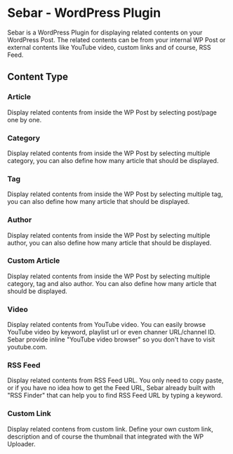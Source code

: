 # Sebar - WordPress Plugin
Sebar is a WordPress Plugin for displaying related contents on your WordPress Post. The related contents can be from your internal WP Post or external contents like YouTube video, custom links and of course, RSS Feed.

## Content Type

### Article
Display related contents from inside the WP Post by selecting post/page one by one.

### Category
Display related contents from inside the WP Post by selecting multiple category, you can also define how many article that should be displayed.

### Tag
Display related contents from inside the WP Post by selecting multiple tag, you can also define how many article that should be displayed.

### Author
Display related contents from inside the WP Post by selecting multiple author, you can also define how many article that should be displayed.

### Custom Article
Display related contents from inside the WP Post by selecting multiple category, tag and also author. You can also define how many article that should be displayed.

### Video
Display related contents from YouTube video. You can easily browse YouTube video by keyword, playlist url or even channer URL/channel ID. Sebar provide inline "YouTube video browser" so you don't have to visit youtube.com.

### RSS Feed
Display related contents from RSS Feed URL. You only need to copy paste, or if you have no idea how to get the Feed URL, Sebar already built with "RSS Finder" that can help you to find RSS Feed URL by typing a keyword.

### Custom Link
Display related contens from custom link. Define your own custom link, description and of course the thumbnail that integrated with the WP Uploader.
